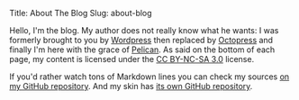 Title: About The Blog
Slug: about-blog

Hello, I'm the blog. My author does not really know what he wants: I was formerly brought to you by [Wordpress](https://wordpress.com/) then replaced by [Octopress](http://octopress.org/) and finally I'm here with the grace of [Pelican](http://blog.getpelican.com/). As said on the bottom of each page, my content is licensed under the [CC BY-NC-SA 3.0](http://creativecommons.org/licenses/by-nc-sa/3.0/) license.

If you'd rather watch tons of Markdown lines you can check my sources [on my GitHub repository](https://github.com/Kdecherf/blog.kdecherf.com). And my skin has [its own GitHub repository](https://github.com/Kdecherf/cleanelican).

